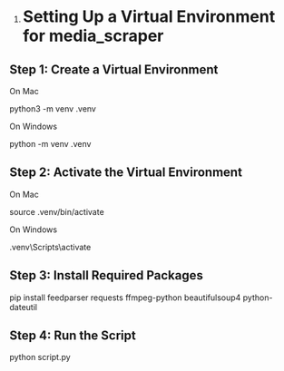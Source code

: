 1. # Setting Up a Virtual Environment for media_scraper

## Step 1: Create a Virtual Environment

On Mac

python3 -m venv .venv

On Windows

python -m venv .venv

## Step 2: Activate the Virtual Environment

On Mac

source .venv/bin/activate

On Windows

.venv\Scripts\activate

## Step 3: Install Required Packages

pip install feedparser requests ffmpeg-python beautifulsoup4 python-dateutil

## Step 4: Run the Script

python script.py




